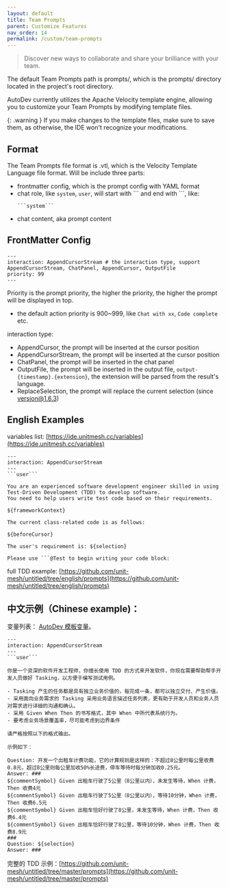 ```yaml
---
layout: default
title: Team Prompts
parent: Customize Features
nav_order: 14
permalink: /custom/team-prompts
---
```


> Discover new ways to collaborate and share your brilliance with your team.

The default Team Prompts path is prompts/, which is the prompts/ directory located in the project's root directory.

AutoDev currently utilizes the Apache Velocity template engine, allowing you to customize your Team Prompts by modifying
template files.

{: .warning }
If you make changes to the template files, make sure to save them, as otherwise, the IDE won't recognize your
modifications.

## Format

The Team Prompts file format is .vtl, which is the Velocity Template Language file format. Will be include three parts:

- frontmatter config, which is the prompt config with YAML format
- chat role, like `system`, `user`, will start with \`\`\` and end with \`\`\`, like:
  ```vtl
  ```system```
  ```
- chat content, aka prompt content

## FrontMatter Config

```
---
interaction: AppendCursorStream # the interaction type, support AppendCursorStream, ChatPanel, AppendCursor, OutputFile
priority: 99
---    
```

Priority is the prompt priority, the higher the priority, the higher the prompt will be displayed in top.

- the default action priority is 900~999, like `Chat with xx`, `Code complete` etc.

interaction type:

- AppendCursor, the prompt will be inserted at the cursor position
- AppendCursorStream, the prompt will be inserted at the cursor position
- ChatPanel, the prompt will be inserted in the chat panel
- OutputFile, the prompt will be inserted in the output file, `output-{timestamp}.{extension}`, the extension will be
  parsed from the result's language.
- ReplaceSelection, the prompt will replace the current selection (since version@1.6.3)

## English Examples

variables list: [https://ide.unitmesh.cc/variables](https://ide.unitmesh.cc/variables)

    ---
    interaction: AppendCursorStream
    ---
    ```user```
    
    You are an experienced software development engineer skilled in using Test-Driven Development (TDD) to develop software.
    You need to help users write test code based on their requirements.
    
    ${frameworkContext}
    
    The current class-related code is as follows:
    
    ${beforeCursor}
    
    The user's requirement is: ${selection}
    
    Please use ```@Test to begin writing your code block:

full TDD
example: [https://github.com/unit-mesh/untitled/tree/english/prompts](https://github.com/unit-mesh/untitled/tree/english/prompts)

## 中文示例（Chinese example)：

变量列表： [AutoDev 模板变量](/customize/variables)。

    ---
    interaction: AppendCursorStream
    ---
    ```user```

    你是一个资深的软件开发工程师，你擅长使用 TDD 的方式来开发软件，你现在需要帮助帮手开发人员做好 Tasking，以方便于编写测试用例。

    - Tasking 产生的任务都是具有独立业务价值的，每完成一条，都可以独立交付、产生价值。
    - 采用面向业务需求的 Tasking 采用业务语言描述任务列表，更有助于开发人员和业务人员对需求进行详细的沟通和确认。
    - 采用 Given When Then 的书写格式，其中 When 中所代表系统行为。
    - 要考虑业务场景覆盖率，尽可能考虑到边界条件
  
    请严格按照以下的格式输出。

    示例如下：
    
    Question: 开发一个出租车计费功能，它的计算规则是这样的：不超过8公里时每公里收费0.8元，超过8公里则每公里加收50%长途费，停车等待时每分钟加收0.25元。
    Answer: ###
    ${commentSymbol} Given 出租车行驶了5公里（8公里以内），未发生等待，When 计费，Then 收费4元
    ${commentSymbol} Given 出租车行驶了5公里（8公里以内），等待10分钟，When 计费，Then 收费6.5元
    ${commentSymbol} Given 出租车恰好行驶了8公里，未发生等待，When 计费，Then 收费6.4元
    ${commentSymbol} Given 出租车恰好行驶了8公里，等待10分钟，When 计费，Then 收费8.9元
    ###
    Question: ${selection}
    Answer: ###

完整的 TDD
示例：[https://github.com/unit-mesh/untitled/tree/master/prompts](https://github.com/unit-mesh/untitled/tree/master/prompts)
